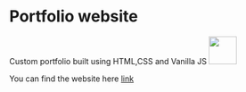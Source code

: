 # Portfolio website
Custom portfolio built using HTML,CSS and Vanilla JS <img src="https://media.tenor.com/CrWHpzxIZYEAAAAC/cat-typing-gif.gif" height="50" />

You can find the website here [link]("https://www.rahul0x00.github.io/Portfolio")

